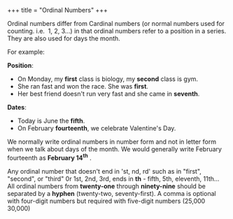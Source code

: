 +++
title = "Ordinal Numbers"
+++

Ordinal numbers differ from Cardinal numbers (or normal numbers used for
counting. i.e.  1, 2, 3…) in that ordinal numbers refer to a position in
a series. They are also used for days the month.

For example: 

**Position**:

  - On Monday, my **first** class is biology, my **second** class is
    gym.
  - She ran fast and won the race. She was **first**.
  - Her best friend doesn't run very fast and she came in **seventh**.

**Dates**:

  - Today is June the **fifth**.
  - On February **fourteenth**, we celebrate Valentine's Day.

We normally write ordinal numbers in number form and not in letter form
when we talk about days of the month. We would generally write February
fourteenth as **February 14<sup>th</sup>** .

Any ordinal number that doesn't end in 'st, nd, rd' such as in "first",
"second", or "third" 0r 1st, 2nd, 3rd, ends in **th** - fifth, 5th,
eleventh, 11th... All ordinal numbers from **twenty-one** through
**ninety-nine** should be separated by a **hyphen** (twenty-two,
seventy-first). A comma is optional with four-digit numbers but required
with five-digit numbers (25,000   30,000)

